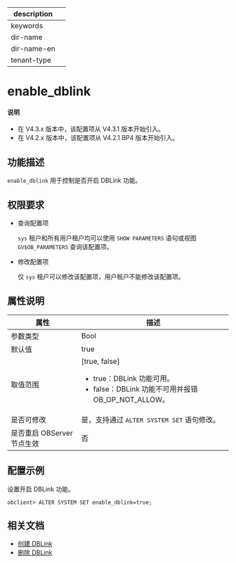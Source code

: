 |description||
|---|---|
|keywords||
|dir-name||
|dir-name-en||
|tenant-type||

# enable_dblink

<main id="notice" type='explain'>
  <h4>说明</h4>
  <ul><li>在 V4.3.x 版本中，该配置项从 V4.3.1 版本开始引入。</li><li>在 V4.2.x 版本中，该配置项从 V4.2.1 BP4 版本开始引入。</li></ul>
</main>

## 功能描述

`enable_dblink` 用于控制是否开启 DBLink 功能。

## 权限要求

* 查询配置项

  `sys` 租户和所有用户租户均可以使用 `SHOW PARAMETERS` 语句或视图 `GV$OB_PARAMETERS` 查询该配置项。

* 修改配置项

  仅 `sys` 租户可以修改该配置项，用户租户不能修改该配置项。

## 属性说明

| **属性** | **描述** |
| --- | --- |
| 参数类型 | Bool |
| 默认值 | true |
| 取值范围 |[true, false]<ul><li>true：DBLink 功能可用。</li><li>false：DBLink 功能不可用并报错 OB_OP_NOT_ALLOW。 </li></ul>|
| 是否可修改 | 是，支持通过 `ALTER SYSTEM SET` 语句修改。|
| 是否重启 OBServer 节点生效 | 否 |

## 配置示例

设置开启 DBLink 功能。

```shell
obclient> ALTER SYSTEM SET enable_dblink=true;
```

## 相关文档

* [创建 DBLink](../../../../700.reference/300.database-object-management/100.manage-object-of-mysql-mode/900.manage-dblink-of-mysql-mode/100.create-a-dblink-of-mysql-mode.md)
* [删除 DBLink](../../../../700.reference/300.database-object-management/100.manage-object-of-mysql-mode/900.manage-dblink-of-mysql-mode/500.delete-a-dblink-of-mysql-mode.md)

